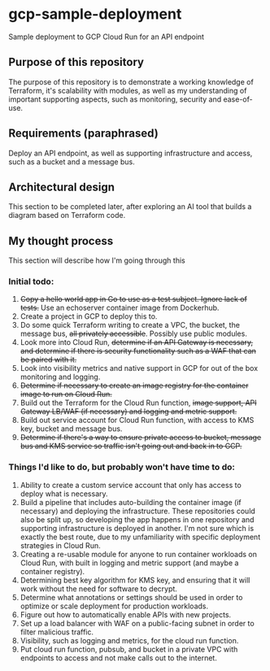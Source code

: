 # gcp-sample-deployment
Sample deployment to GCP Cloud Run for an API endpoint

## Purpose of this repository
The purpose of this repository is to demonstrate a working knowledge of Terraform, it's scalability with modules, as well as my understanding of important supporting aspects, such as monitoring, security and ease-of-use.

## Requirements (paraphrased)
Deploy an API endpoint, as well as supporting infrastructure and access, such as a bucket and a message bus.

## Architectural design
This section to be completed later, after exploring an AI tool that builds a diagram based on Terraform code.

## My thought process
This section will describe how I'm going through this 

### Initial todo:
1. ~~Copy a hello world app in Go to use as a test subject. Ignore lack of tests.~~ Use an echoserver container image from Dockerhub.
1. Create a project in GCP to deploy this to.
1. Do some quick Terraform writing to create a VPC, the bucket, the message bus, ~~all privately accessible~~. Possibly use public modules.
1. Look more into Cloud Run, ~~determine if an API Gateway is necessary, and determine if there is security functionality such as a WAF that can be paired with it.~~
1. Look into visibility metrics and native support in GCP for out of the box monitoring and logging.
1. ~~Determine if necessary to create an image registry for the container image to run on Cloud Run.~~
1. Build out the Terraform for the Cloud Run function, ~~image support, API Gateway LB/WAF (if necessary) and logging and metric support.~~
1. Build out service account for Cloud Run function, with access to KMS key, bucket and message bus.
1. ~~Determine if there's a way to ensure private access to bucket, message bus and KMS service so traffic isn't going out and back in to GCP.~~


### Things I'd like to do, but probably won't have time to do:
1. Ability to create a custom service account that only has access to deploy what is necessary.
1. Build a pipeline that includes auto-building the container image (if necessary) and deploying the infrastructure. These repositories could also be split up, so developing the app happens in one repository and supporting infrastructure is deployed in another. I'm not sure which is exactly the best route, due to my unfamiliarity with specific deployment strategies in Cloud Run.
1. Creating a re-usable module for anyone to run container workloads on Cloud Run, with built in logging and metric support (and maybe a container registry).
1. Determining best key algorithm for KMS key, and ensuring that it will work without the need for software to decrypt.
1. Determine what annotations or settings should be used in order to optimize or scale deployment for production workloads.
1. Figure out how to automatically enable APIs with new projects.
1. Set up a load balancer with WAF on a public-facing subnet in order to filter malicious traffic.
1. Visibility, such as logging and metrics, for the cloud run function.
1. Put cloud run function, pubsub, and bucket in a private VPC with endpoints to access and not make calls out to the internet.


### 